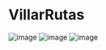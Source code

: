 # VillarRutas
![image](https://github.com/user-attachments/assets/fb38d887-9455-4585-878f-e36388bd7d3b)
![image](https://github.com/user-attachments/assets/db9f7062-20e3-417e-81af-ee7ecd8de2d1)
![image](https://github.com/user-attachments/assets/0ac36a53-29be-43c6-96df-5c565be74f24)
